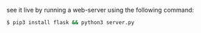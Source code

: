 see it live by running a web-server using the following command:

```sh
$ pip3 install flask && python3 server.py
```

